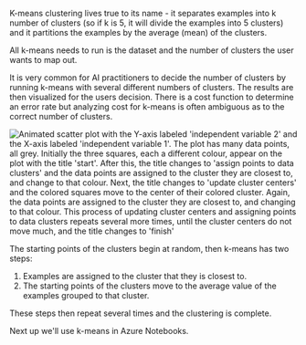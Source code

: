 K-means clustering lives true to its name - it separates examples into k number of clusters (so if k is 5, it will divide the examples into 5 clusters) and it partitions the examples by the average (mean) of the clusters.

All k-means needs to run is the dataset and the number of clusters the user wants to map out.

It is very common for AI practitioners to decide the number of clusters by running k-means with several different numbers of clusters. The results are then visualized for the users decision. There is a cost function to determine an error rate but analyzing cost for k-means is often ambiguous as to the correct number of clusters.

![Animated scatter plot with the Y-axis labeled 'independent variable 2' and the X-axis labeled 'independent variable 1'. The plot has many data points, all grey. Initially the three squares, each a different colour, appear on the plot with the title 'start'. After this, the title changes to 'assign points to data clusters' and the data points are assigned to the cluster they are closest to, and change to that colour. Next, the title changes to 'update cluster centers' and the colored squares move to the center of their colored cluster. Again, the data points are assigned to the cluster they are closest to, and changing to that colour. This process of updating cluster centers and assigning points to data clusters repeats several more times, until the cluster centers do not move much, and the title changes to 'finish'](../media/kmeans.gif)

The starting points of the clusters begin at random, then k-means has two steps:

1. Examples are assigned to the cluster that they is closest to.
2. The starting points of the clusters move to the average value of the examples grouped to that cluster.

These steps then repeat several times and the clustering is complete.

Next up we'll use k-means in Azure Notebooks.
